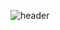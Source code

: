 ![header](https://capsule-render.vercel.app/api?type=waving&color=black&height=300&section=header&text=Hello,%KyungTae's%World&fontSize=50)
